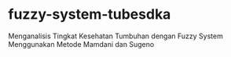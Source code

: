 # fuzzy-system-tubesdka
Menganalisis Tingkat Kesehatan Tumbuhan dengan Fuzzy System Menggunakan Metode Mamdani dan Sugeno
